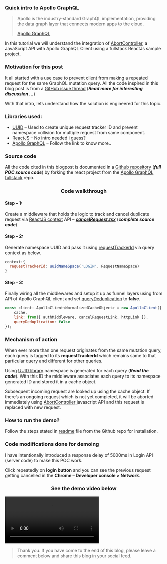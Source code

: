 ### Quick intro to Apollo GraphQL

> Apollo is the industry-standard GraphQL implementation, providing the data graph layer that connects modern apps to the cloud.
> <div class="quote-credit"><a target="_blank" href="https://www.apollographql.com/">Apollo GraphQL</a></div>


In this tutorial we will understand the integration of [AbortController](https://developer.mozilla.org/en-US/docs/Web/API/AbortController), a JavaScript API with Apollo GraphQL Client using a fullstack ReactJs sample project.

### Motivation for this post

It all started with a use case to prevent client from making a repeated request for the same GraphQL mutation query.
All the code inspired in this blog post is from a [GitHub issue thread](https://github.com/apollographql/apollo-feature-requests/issues/40) (***Read more for interesting discussion …***)

With that intro, lets understand how the solution is engineered for this topic.

### Libraries used:

- [UUID](https://www.npmjs.com/package/uuid) – Used to create unique request tracker ID and prevent namespace collision for multiple request from same component.
- [ReactJS](http://reactjs.org/) – No intro needed i guess?
- [Apollo GraphQL](https://www.apollographql.com/) – Follow the link to know more..


### Source code

All the code cited in this blogpost is documented in a [Github repository](https://github.com/nirus/fullstack-tutorial) (***full POC source code***) by forking the react project from the [Apollo GraphQL fullstack](https://github.com/apollographql/fullstack-tutorial) repo.

<div align="center" class="font-semibold"><h3>Code walkthrough</h3></div>

#### Step – 1:
Create a middleware that holds the logic to track and cancel duplicate request via [ReactJS context](https://reactjs.org/docs/context.html) API – [***cancelRequest.tsx***](https://github.com/nirus/fullstack-tutorial/blob/master/final/client/src/cancelRequest.ts) (***complete source code***)

#### Step – 2:
Generate namespace UUID and pass it using [requestTrackerId](https://github.com/nirus/fullstack-tutorial/blob/master/final/client/src/pages/login.tsx#L32) via query context as below.

```js
context:{ 
  requestTrackerId: uuidNameSpace('LOGIN', RequestNameSpace) 
}
```

#### Step – 3:
Finally wiring all the middlewares and setup it up as funnel layers using from API of Apollo GraphQL client and set [queryDeduplication](https://www.apollographql.com/docs/react/v2.5/advanced/network-layer/#query-deduplication) to **false**.

```js
const client: ApolloClient<NormalizedCacheObject> = new ApolloClient({
    cache,
    link: from([ authMiddleware, cancelRequestLink, httpLink ]),
    queryDeduplication: false
});
```

### Mechanism of action

When ever more than one request originates from the same mutation query, each query is tagged to its **requestTrackerId** which remains same to that particular query and different for other queries.

Using [UUID library](https://www.npmjs.com/package/uuid) namespace is generated for each query (***Read the code***). With this ID the middleware associates each query to its namespace generated ID and stored it in a cache object.

Subsequent incoming request are looked up using the cache object. If there’s an ongoing request which is not yet completed, it will be aborted immediately using [AbortController](https://developer.mozilla.org/en-US/docs/Web/API/AbortController) javascript API and this request is replaced with new request.

### How to run the demo?
Follow the steps stated in [readme](https://github.com/nirus/fullstack-tutorial/blob/master/README.md#installation) file from the Github repo for installation.

### Code modifications done for demoing
I have intentionally introduced a response delay of 5000ms in Login API (server code) to make this POC work.

Click repeatedly on **login button** and you can see the previous request getting cancelled in the **Chrome – Developer console > Network**.

<h3 align="center">See the demo video below</h3>
<video controls playsinline src="https://github.com/nirus/fullstack-tutorial/blob/master/apollo-request-cancel.mp4?raw=true"></video>

> Thank you. If you have come to the end of this blog, please leave a comment below and share this blog in your social feed.